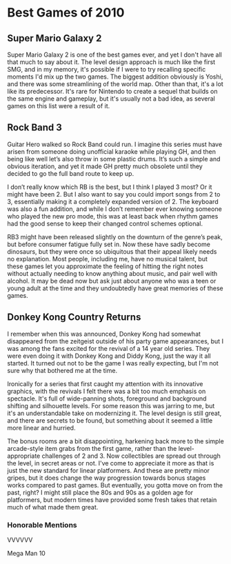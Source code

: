 # Best Games of 2010

## Super Mario Galaxy 2

Super Mario Galaxy 2 is one of the best games ever, and yet I don't have all that much to say about it. The level design approach is much like the first SMG, and in my memory, it's possible if I were to try recalling specific moments I'd mix up the two games. The biggest addition obviously is Yoshi, and there was some streamlining of the world map. Other than that, it's a lot like its predecessor. It's rare for Nintendo to create a sequel that builds on the same engine and gameplay, but it's usually not a bad idea, as several games on this list were a result of it.

## Rock Band 3

Guitar Hero walked so Rock Band could run. I imagine this series must have arisen from someone doing unofficial karaoke while playing GH, and then being like well let’s also throw in some plastic drums. It’s such a simple and obvious iteration, and yet it made GH pretty much obsolete until they decided to go the full band route to keep up.

I don’t really know which RB is the best, but I think I played 3 most? Or it might have been 2. But I also want to say you could import songs from 2 to 3, essentially making it a completely expanded version of 2. The keyboard was also a fun addition, and while I don’t remember ever knowing someone who played the new pro mode, this was at least back when rhythm games had the good sense to keep their changed control schemes optional. 

RB3 might have been released slightly on the downturn of the genre’s peak, but before consumer fatigue fully set in. Now these have sadly become dinosaurs, but they were once so ubiquitous that their appeal likely needs no explanation. Most people, including me, have no musical talent, but these games let you approximate the feeling of hitting the right notes without actually needing to know anything about music, and pair well with alcohol. It may be dead now but ask just about anyone who was a teen or young adult at the time and they undoubtedly have great memories of these games.

## Donkey Kong Country Returns

I remember when this was announced, Donkey Kong had somewhat disappeared from the zeitgeist outside of his party game appearances, but I was among the fans excited for the revival of a 14 year old series. They were even doing it with Donkey Kong and Diddy Kong, just the way it all started. It turned out not to be the game I was really expecting, but I'm not sure why that bothered me at the time. 

Ironically for a series that first caught my attention with its innovative graphics, with the revivals I felt there was a bit too much emphasis on spectacle. It's full of wide-panning shots, foreground and background shifting and silhouette levels. For some reason this was jarring to me, but it's an understandable take on modernizing it. The level design is still great, and there are secrets to be found, but something about it seemed a little more linear and hurried. 

The bonus rooms are a bit disappointing, harkening back more to the simple arcade-style item grabs from the first game, rather than the level-appropriate challenges of 2 and 3. Now collectibles are spread out through the level, in secret areas or not. I've come to appreciate it more as that is just the new standard for linear platformers. And these are pretty minor gripes, but it does change the way progression towards bonus stages works compared to past games. But eventually, you gotta move on from the past, right? I might still place the 80s and 90s as a golden age for platformers, but modern times have provided some fresh takes that retain much of what made them great.

### Honorable Mentions

VVVVVV

Mega Man 10